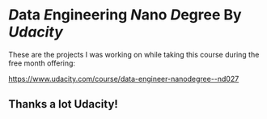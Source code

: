 # *D*ata *E*ngineering *N*ano *D*egree By _Udacity_

These are the projects I was working on while taking this course during the free month offering:

https://www.udacity.com/course/data-engineer-nanodegree--nd027

## Thanks a lot Udacity!
